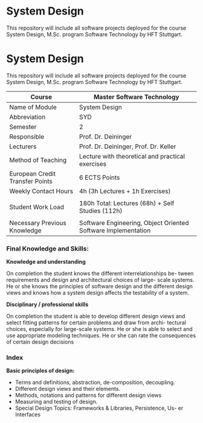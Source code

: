 # System Design
This repository will include all software projects deployed for the course System Design, M.Sc. program Software Technology by HFT Stuttgart. 

# System Design
This repository will include all software projects deployed for the course System Design, M.Sc. program Software Technology by HFT Stuttgart. 

| Course                             | Master Software Technology                                                                                                                                                                                                                                                                                                           |
|------------------------------------|--------------------------------------------------------------------------------------------------------------------------------------------------------------------------------------------------------------------------------------------------------------------------------------------------------------------------------------|
| Name of Module                     | System Design                                                                                                                                                                                                                                                                                                                        |
| Abbreviation                       | SYD                                                                                                                                                                                                                                                                                                                                  |
| Semester                           | 2                                                                                                                                                                                                                                                                                                                                    |
| Responsible                        | Prof. Dr. Deininger                                                                                                                                                                                                                                                                                                                  |
| Lecturers                          | Prof. Dr. Deininger, Prof. Dr. Keller                                                                                                                                                                                                                                                                                                |
| Method of Teaching                 | Lecture with theoretical and practical exercises                                                                                                                                                                                                                                                                                     |
| European Credit Transfer Points    | 6 ECTS Points                                                                                                                                                                                                                                                                                                                        |
| Weekly Contact Hours               | 4h (3h Lectures + 1h Exercises)                                                                                                                                                                                                                                                                                                      |
                                                                                                                                                                                                                                                                                                                                                              |
| Student Work Load                  | 180h Total: Lectures (68h) + Self Studies (112h)                                                                                                                                                                                                                                                                                                             |
                                                                                                                                                                                                                                                                                                      |
| Necessary Previous Knowledge       | Software Engineering, Object Oriented Software Implementation                                                                                                                                                                                                                                                                        |

### Final Knowledge and Skills:  

**Knowledge and understanding**

On completion the student knows the different interrelationships be- tween requirements and design and architectural choices of large- scale systems. He or she knows the principles of software design and the different design views and knows how a system design affects the testability of a system.

**Disciplinary / professional skills**

On completion the student is able to develop different design views and select fitting patterns for certain problems and draw from archi- tectural choices, especially for large-scale systems. He or she is able to select and use appropriate modeling techniques. He or she can rate the consequences of certain design decisions

### Index

**Basic principles of design:**

- Terms and definitions, abstraction, de-composition, decoupling.
- Different design views and their elements.
- Methods, notations and patterns for different design views
- Measuring and testing of design.
- Special Design Topics: Frameworks & Libraries, Persistence, Us- er Interfaces

